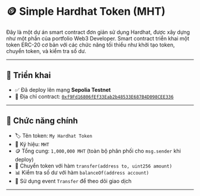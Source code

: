 # 🪙 Simple Hardhat Token (MHT)

Đây là một dự án smart contract đơn giản sử dụng Hardhat, được xây dựng như một phần của portfolio Web3 Developer. Smart contract triển khai một token ERC-20 cơ bản với các chức năng tối thiểu như khởi tạo token, chuyển token, và kiểm tra số dư.

---

## 🚀 Triển khai

- ✅ Đã deploy lên mạng **Sepolia Testnet**
- 📄 Địa chỉ contract: [`0xf9Fd16806fEf33Eab2b48533E687B4D098CEE336`](https://sepolia.etherscan.io/address/0xf9Fd16806fEf33Eab2b48533E687B4D098CEE336)

---

## 🔧 Chức năng chính

- 🏷️ Tên token: `My Hardhat Token`
- 💱 Ký hiệu: `MHT`
- 🪙 Tổng cung: `1,000,000 MHT` (toàn bộ phân phối cho `msg.sender` khi deploy)
- 🔁 Chuyển token với hàm `transfer(address to, uint256 amount)`
- 📊 Kiểm tra số dư với hàm `balanceOf(address account)`
- 📡 Sử dụng event `Transfer` để theo dõi giao dịch

---



